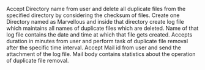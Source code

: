 Accept Directory name from user and delete all duplicate files from the specified directory by considering the checksum of files. Create one Directory named as Marvellous and inside that directory create log file which maintains all names of duplicate files which are deleted. Name of that log file contains the date and time at which that file gets created. Accepts duration in minutes from user and perform task of duplicate file removal after the specific time interval. Accept Mail id from user and send the attachment of the log file. Mail body contains statistics about the operation of duplicate file removal.
